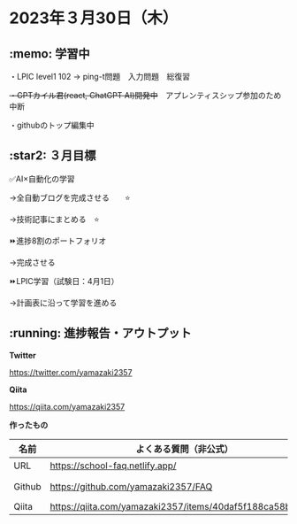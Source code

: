# 2023年３月30日（木）
## \:memo: 学習中 

・LPIC level1 102 → ping-t問題　入力問題　総復習

~~・GPTカイル君(react, ChatGPT AI)開発中~~　アプレンティスシップ参加のため中断

・githubのトップ編集中

## \:star2: ３月目標 

✅AI×自動化の学習　　

→全自動ブログを完成させる　　⭐️

→技術記事にまとめる　⭐️

⏩進捗8割のポートフォリオ　　

→完成させる

⏩LPIC学習（試験日：4月1日）　　

→計画表に沿って学習を進める

## \:running: 進捗報告・アウトプット

**Twitter**

https://twitter.com/yamazaki2357

**Qiita**

https://qiita.com/yamazaki2357

**作ったもの**

| 名前 | よくある質問（非公式） | 共同開発題材の提案 | AI×自動化 ブログ |
|---|---|---|---|
|URL|https://school-faq.netlify.app/|https://coding-together.netlify.app|ブログ: https://yamazaki2357.hatenablog.com|
|Github|https://github.com/yamazaki2357/FAQ|https://github.com/yamazaki2357/site-coding||
|Qiita|https://qiita.com/yamazaki2357/items/40daf5f188ca58b61e91||https://qiita.com/yamazaki2357/items/8a3db105e907ee4d8a7c|
<!-- 
githubトップを彩るテスト
<h3 align="left">Languages and Tools:</h3>
<p align="left"> <a href="https://www.w3schools.com/css/" target="_blank" rel="noreferrer"> <img src="https://raw.githubusercontent.com/devicons/devicon/master/icons/css3/css3-original-wordmark.svg" alt="css3" width="40" height="40"/> </a> <a href="https://www.docker.com/" target="_blank" rel="noreferrer"> <img src="https://raw.githubusercontent.com/devicons/devicon/master/icons/docker/docker-original-wordmark.svg" alt="docker" width="40" height="40"/> </a> <a href="https://www.figma.com/" target="_blank" rel="noreferrer"> <img src="https://www.vectorlogo.zone/logos/figma/figma-icon.svg" alt="figma" width="40" height="40"/> </a> <a href="https://firebase.google.com/" target="_blank" rel="noreferrer"> <img src="https://www.vectorlogo.zone/logos/firebase/firebase-icon.svg" alt="firebase" width="40" height="40"/> </a> <a href="https://git-scm.com/" target="_blank" rel="noreferrer"> <img src="https://www.vectorlogo.zone/logos/git-scm/git-scm-icon.svg" alt="git" width="40" height="40"/> </a> <a href="https://heroku.com" target="_blank" rel="noreferrer"> <img src="https://www.vectorlogo.zone/logos/heroku/heroku-icon.svg" alt="heroku" width="40" height="40"/> </a> <a href="https://www.w3.org/html/" target="_blank" rel="noreferrer"> <img src="https://raw.githubusercontent.com/devicons/devicon/master/icons/html5/html5-original-wordmark.svg" alt="html5" width="40" height="40"/> </a> <a href="https://www.jenkins.io" target="_blank" rel="noreferrer"> <img src="https://www.vectorlogo.zone/logos/jenkins/jenkins-icon.svg" alt="jenkins" width="40" height="40"/> </a> <a href="https://kubernetes.io" target="_blank" rel="noreferrer"> <img src="https://www.vectorlogo.zone/logos/kubernetes/kubernetes-icon.svg" alt="kubernetes" width="40" height="40"/> </a> <a href="https://www.linux.org/" target="_blank" rel="noreferrer"> <img src="https://raw.githubusercontent.com/devicons/devicon/master/icons/linux/linux-original.svg" alt="linux" width="40" height="40"/> </a> <a href="https://www.mysql.com/" target="_blank" rel="noreferrer"> <img src="https://raw.githubusercontent.com/devicons/devicon/master/icons/mysql/mysql-original-wordmark.svg" alt="mysql" width="40" height="40"/> </a> <a href="https://nodejs.org" target="_blank" rel="noreferrer"> <img src="https://raw.githubusercontent.com/devicons/devicon/master/icons/nodejs/nodejs-original-wordmark.svg" alt="nodejs" width="40" height="40"/> </a> <a href="https://rubyonrails.org" target="_blank" rel="noreferrer"> <img src="https://raw.githubusercontent.com/devicons/devicon/master/icons/rails/rails-original-wordmark.svg" alt="rails" width="40" height="40"/> </a> <a href="https://reactjs.org/" target="_blank" rel="noreferrer"> <img src="https://raw.githubusercontent.com/devicons/devicon/master/icons/react/react-original-wordmark.svg" alt="react" width="40" height="40"/> </a> <a href="https://www.ruby-lang.org/en/" target="_blank" rel="noreferrer"> <img src="https://raw.githubusercontent.com/devicons/devicon/master/icons/ruby/ruby-original.svg" alt="ruby" width="40" height="40"/> </a> <a href="https://vuejs.org/" target="_blank" rel="noreferrer"> <img src="https://raw.githubusercontent.com/devicons/devicon/master/icons/vuejs/vuejs-original-wordmark.svg" alt="vuejs" width="40" height="40"/> </a> </p>
-->
